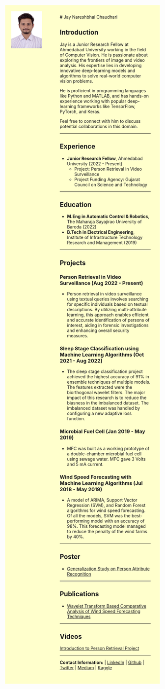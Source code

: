 <div style="background-color: #ffffcc; padding: 20px; display: flex; justify-content: space-between;">
  <div style="flex: 1;">
    <img src="DSC_1776_soft.jpg" alt="Profile Picture" width="100" height="120">
  </div>
  <div style="flex: 2; padding: 10px;">
    # Jay Nareshbhai Chaudhari

## Introduction

Jay is a Junior Research Fellow at Ahmedabad University working in the field of Computer Vision. He is passionate about exploring the frontiers of image and video analysis. His expertise lies in developing innovative deep-learning models and algorithms to solve real-world computer vision problems.

He is proficient in programming languages like Python and MATLAB, and has hands-on experience working with popular deep-learning frameworks like TensorFlow, PyTorch, and Keras.

Feel free to connect with him to discuss potential collaborations in this domain.

---

## Experience

- **Junior Research Fellow**, Ahmedabad University (2022 - Present)
  - Project: Person Retrieval in Video Surveillance
  - Project Funding Agency: Gujarat Council on Science and Technology

---

## Education

- **M.Eng in Automatic Control & Robotics**, The Maharaja Sayajirao University of Baroda (2022)
- **B.Tech in Electrical Engineering**, Institute of Infrastructure Technology Research and Management (2019)

---

## Projects

### Person Retrieval in Video Surveillance (Aug 2022 - Present)
- Person retrieval in video surveillance using textual queries involves searching for specific individuals based on textual descriptions. By utilizing multi-attribute learning, this approach enables efficient and accurate identification of persons of interest, aiding in forensic investigations and enhancing overall security measures.

### Sleep Stage Classification using Machine Learning Algorithms (Oct 2021 - Aug 2022)
- The sleep stage classification project achieved the highest accuracy of 91% in ensemble techniques of multiple models. The features extracted were the biorthogonal wavelet filters. The major impact of this research is to reduce the biasness in the imbalanced dataset. The imbalanced dataset was handled by configuring a new adaptive loss function.

### Microbial Fuel Cell (Jan 2019 - May 2019)
- MFC was built as a working prototype of a double-chamber microbial fuel cell using sewage water. MFC gave 3 Volts and 5 mA current.

### Wind Speed Forecasting with Machine Learning Algorithms (Jul 2018 - May 2019)
- A model of ARIMA, Support Vector Regression (SVM), and Random Forest algorithms for wind speed forecasting. Of all the models, SVM was the best-performing model with an accuracy of 98%. This forecasting model managed to reduce the penalty of the wind farms by 40%.

---

## Poster

- [Generalization Study on Person Attribute Recognition](https://www.researchgate.net/publication/369857174_Generalization_Study_on_Person_Attribute_Recognition)

---

## Publications

- [Wavelet Transform Based Comparative Analysis of Wind Speed Forecasting Techniques](https://doi.org/10.1007/978-981-16-4663-8_11)

---

## Videos

[Introduction to Person Retrieval Project](https://youtu.be/xxB9zdMN52Q)

---

**Contact Information:** | [LinkedIn](https://www.linkedin.com/in/jaychaudhari21/) | [Github](https://github.com/jaicdev) | [Twitter](https://twitter.com/jai_chaudhari03) | [Medium](https://jaichaudhari.medium.com/) | [Kaggle](https://www.kaggle.com/jaychaudhari2110)
